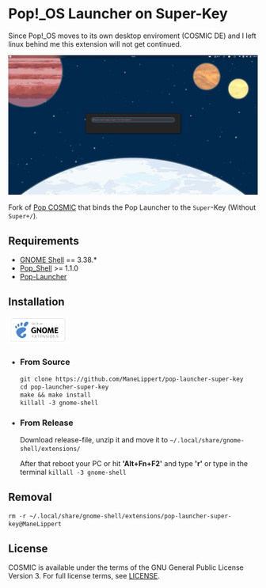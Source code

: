 # Pop!_OS Launcher on Super-Key

Since Pop!_OS moves to its own desktop enviroment (COSMIC DE) and I left linux behind me this extension will not get continued.

![alt text](pop-launcher-super-key.png)

Fork of [Pop COSMIC](https://github.com/pop-os/cosmic) that binds the Pop Launcher to the ```Super```-Key (Without ```Super+/```).

## Requirements
* [GNOME Shell](https://gitlab.gnome.org/GNOME/gnome-shell) == 3.38.*
* [Pop_Shell](https://github.com/pop-os/shell) >= 1.1.0
* [Pop-Launcher](https://github.com/pop-os/launcher)


## Installation 

[<img src="https://github.com/andyholmes/gnome-shell-extensions-badge/raw/master/get-it-on-ego.svg" width=120px>](https://extensions.gnome.org/extension/4797/pop-launcher-super-key/)

* ### From Source

    ```
    git clone https://github.com/ManeLippert/pop-launcher-super-key
    cd pop-launcher-super-key
    make && make install
    killall -3 gnome-shell
    ```
* ### From Release
    Download release-file, unzip it and move it to ```~/.local/share/gnome-shell/extensions/```


    After that reboot your PC or hit **'Alt+Fn+F2'** and type **'r'** or type in the terminal ```killall -3 gnome-shell```

## Removal

```
rm -r ~/.local/share/gnome-shell/extensions/pop-launcher-super-key@ManeLippert
```

## License
COSMIC is available under the terms of the GNU General Public License Version 3. For full license terms, see [LICENSE](./LICENSE).
